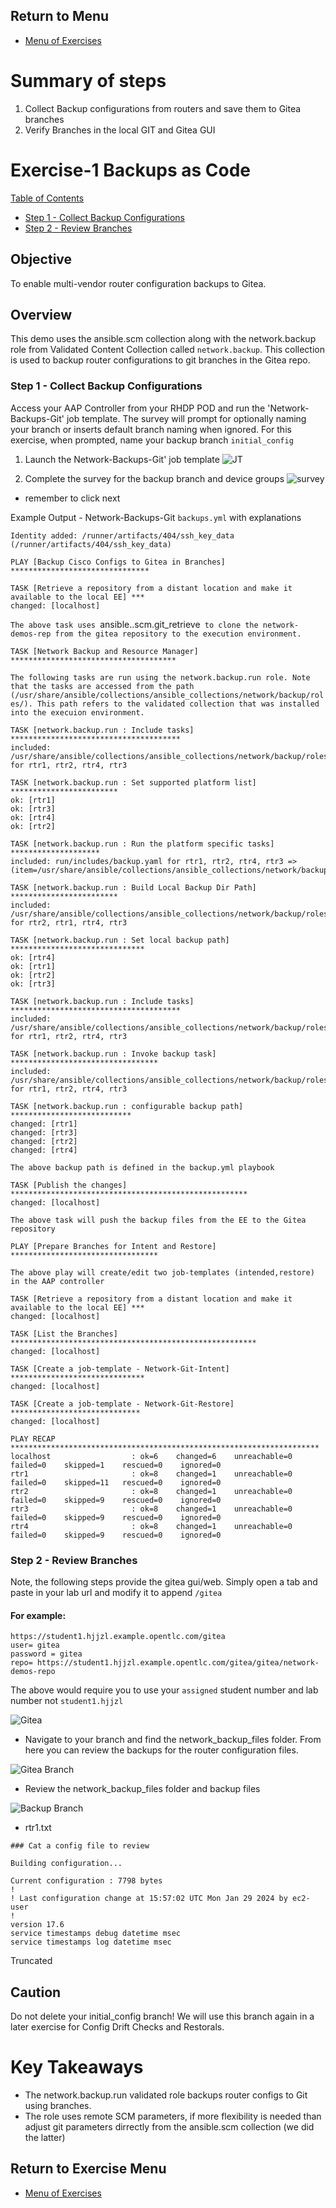 ## Return to Menu
 - [Menu of Exercises](../README.md)

# Summary of steps
1. Collect Backup configurations from routers and save them to Gitea branches
2. Verify Branches in the local GIT and Gitea GUI


# Exercise-1 Backups as Code

[Table of Contents](#table-of-contents)
- [Step 1 - Collect Backup Configurations](#step-1---collect-backup-configurations)
- [Step 2 - Review Branches](#step-2---review-branches)

## Objective
To enable multi-vendor router configuration backups to Gitea.

## Overview
This demo uses the ansible.scm collection along with the network.backup role from Validated Content Collection called `network.backup`. This collection is used to backup router configurations to git branches in the Gitea repo. 

### Step 1 - Collect Backup Configurations
Access your AAP Controller from your RHDP POD and run the 'Network-Backups-Git' job template. The survey will prompt for optionally naming your branch or inserts default branch naming when ignored. For this exercise, when prompted, name your backup branch `initial_config`

1. Launch the Network-Backups-Git' job template
![JT](../images/backup_jt.png)


2. Complete the survey for the backup branch and device groups
![survey](../images/backup_survey.png)
* remember to click next

Example Output - Network-Backups-Git `backups.yml` with explanations
```
Identity added: /runner/artifacts/404/ssh_key_data (/runner/artifacts/404/ssh_key_data)

PLAY [Backup Cisco Configs to Gitea in Branches] *******************************

TASK [Retrieve a repository from a distant location and make it available to the local EE] ***
changed: [localhost] 
```
`The above task uses `ansible..scm.git_retrieve` to clone the network-demos-rep from the gitea repository to the execution environment.`
```
TASK [Network Backup and Resource Manager] *************************************
```
`The following tasks are run using the network.backup.run role. Note that the tasks are accessed from the path (/usr/share/ansible/collections/ansible_collections/network/backup/roles/). This path refers to the validated collection that was installed into the execuion environment.`
```
TASK [network.backup.run : Include tasks] **************************************
included: /usr/share/ansible/collections/ansible_collections/network/backup/roles/run/includes/validation.yaml for rtr1, rtr2, rtr4, rtr3

TASK [network.backup.run : Set supported platform list] ************************
ok: [rtr1]
ok: [rtr3]
ok: [rtr4]
ok: [rtr2]

TASK [network.backup.run : Run the platform specific tasks] ********************
included: run/includes/backup.yaml for rtr1, rtr2, rtr4, rtr3 => (item=/usr/share/ansible/collections/ansible_collections/network/backup/roles/run/includes/backup.yaml)

TASK [network.backup.run : Build Local Backup Dir Path] ************************
included: /usr/share/ansible/collections/ansible_collections/network/backup/roles/run/includes/path.yaml for rtr2, rtr1, rtr4, rtr3

TASK [network.backup.run : Set local backup path] ******************************
ok: [rtr4]
ok: [rtr1]
ok: [rtr2]
ok: [rtr3]

TASK [network.backup.run : Include tasks] **************************************
included: /usr/share/ansible/collections/ansible_collections/network/backup/roles/run/includes/network.yaml for rtr1, rtr2, rtr4, rtr3

TASK [network.backup.run : Invoke backup task] *********************************
included: /usr/share/ansible/collections/ansible_collections/network/backup/roles/run/includes/cli_backup.yaml for rtr1, rtr2, rtr4, rtr3

TASK [network.backup.run : configurable backup path] ***************************
changed: [rtr1]
changed: [rtr3]
changed: [rtr2]
changed: [rtr4]
```
`The above backup path is defined in the backup.yml playbook`
```
TASK [Publish the changes] *****************************************************
changed: [localhost]
```
`The above task will push the backup files from the EE to the Gitea repository`
```
PLAY [Prepare Branches for Intent and Restore] *********************************
```
`The above play will create/edit two job-templates (intended,restore) in the AAP controller`
```
TASK [Retrieve a repository from a distant location and make it available to the local EE] ***
changed: [localhost]

TASK [List the Branches] *******************************************************
changed: [localhost]

TASK [Create a job-template - Network-Git-Intent] ******************************
changed: [localhost]

TASK [Create a job-template - Network-Git-Restore] *****************************
changed: [localhost]

PLAY RECAP *********************************************************************
localhost                  : ok=6    changed=6    unreachable=0    failed=0    skipped=1    rescued=0    ignored=0   
rtr1                       : ok=8    changed=1    unreachable=0    failed=0    skipped=11   rescued=0    ignored=0   
rtr2                       : ok=8    changed=1    unreachable=0    failed=0    skipped=9    rescued=0    ignored=0   
rtr3                       : ok=8    changed=1    unreachable=0    failed=0    skipped=9    rescued=0    ignored=0   
rtr4                       : ok=8    changed=1    unreachable=0    failed=0    skipped=9    rescued=0    ignored=0   
```
### Step 2 - Review Branches
Note, the following steps provide the gitea gui/web.
Simply open a tab and paste in your lab url and modify it to append `/gitea`
#### For example:
```
https://student1.hjjzl.example.opentlc.com/gitea
user= gitea
password = gitea
repo= https://student1.hjjzl.example.opentlc.com/gitea/gitea/network-demos-repo
```  
The above would require you to use your `assigned` student number and lab number not `student1.hjjzl`

![Gitea](../images/gitea_login.png)

- Navigate to your branch and find the network_backup_files folder. From here you can review the backups for the router configuration files.

![Gitea Branch](../images/gitea_branch.png)

- Review the network_backup_files folder and backup files

![Backup Branch](../images/backup_branch.png)

- rtr1.txt
~~~
### Cat a config file to review
~~~ 
~~~
Building configuration...

Current configuration : 7798 bytes
!
! Last configuration change at 15:57:02 UTC Mon Jan 29 2024 by ec2-user
!
version 17.6
service timestamps debug datetime msec
service timestamps log datetime msec
~~~
Truncated

## Caution
Do not delete your initial_config branch! We will use this branch again in a later exercise for Config Drift Checks and Restorals. 

# Key Takeaways
* The network.backup.run validated role backups router configs to Git using branches.
* The role uses remote SCM parameters, if more flexibility is needed than adjust git parameters dirrectly from the ansible.scm collection (we did the latter)

## Return to Exercise Menu
 - [Menu of Exercises](../README.md)
